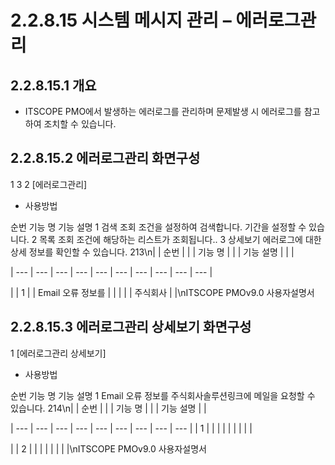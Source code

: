# 2.2.8.15 시스템 메시지 관리 – 에러로그관리



## 2.2.8.15.1 개요

- ITSCOPE PMO에서 발생하는 에러로그를 관리하며 문제발생 시 에러로그를 참고하여 조치할 수 있습니다.

## 2.2.8.15.2 에러로그관리 화면구성

1
3
2
[에러로그관리]

- 사용방법

순번 기능 명 기능 설명
1 검색 조회 조건을 설정하여 검색합니다. 기간을 설정할 수 있습니다.
2 목록 조회 조건에 해당하는 리스트가 조회됩니다..
3 상세보기 에러로그에 대한 상세 정보를 확인할 수 있습니다.
213\n|  | 순번 |  |  | 기능 명 |  |  | 기능 설명 |  |  |

| --- | --- | --- | --- | --- | --- | --- | --- | --- | --- |

|  | 1 |  | Email 오류 정보를 |  |  |  |  | 주식회사 |  |\nITSCOPE PMOv9.0 사용자설명서

## 2.2.8.15.3 에러로그관리 상세보기 화면구성

1
[에러로그관리 상세보기]

- 사용방법

순번 기능 명 기능 설명
1 Email 오류 정보를 주식회사솔루션링크에 메일을 요청할 수 있습니다.
214\n|  | 순번 |  |  | 기능 명 |  |  | 기능 설명 |  |

| --- | --- | --- | --- | --- | --- | --- | --- | --- |
| 1 |  |  |  |  |  |  |  |  |

|  | 2 |  |  |  |  |  |  |  |\nITSCOPE PMOv9.0 사용자설명서

